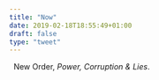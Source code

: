 ```yaml
---
title: "Now"
date: 2019-02-18T18:55:49+01:00
draft: false
type: "tweet"
---
```

<a href="https://itunes.apple.com/fr/album/power-corruption-lies/1040981945" type="application/rss+xml" class="iconfont icon-music" title="rss"></a> &nbsp; New Order, *Power, Corruption & Lies*.



